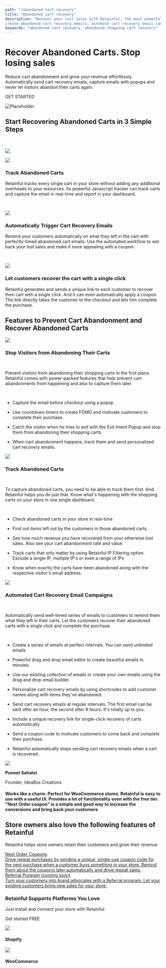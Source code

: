 ```yaml
---
path: "/abandoned-cart-recovery"
title: "Abandoned cart recovery"
description: "Recover your lost sales with Retainful, the most powerful abandoned cart recovery app. Grow your revenue,
create abandoned cart recovery emails, automate cart recovery email campaigns and do more now!"
keywords: "abandoned cart recovery, abandoned shopping cart recovery"
---
```

<div class="vip-page">

<container>

<headercontent>

<div  slot="left">

# Recover Abandoned Carts. Stop losing sales

Reduce cart abandonment and grow your revenue effortlessly. Automatically send cart recovery emails, capture emails with popups and never let visitors abandon their carts again.

<cta url="https://app.retainful.com/?utm_source=landing_page&utm_medium=abandoned_cart_recovery&utm_campaign=recover_your_cart&utm_term=cta" target="_blank" rel="noopener">GET STARTED</cta>

</div>

<div slot="right">

![Placeholder](../images/landingpage/abandoned-carts-recovery/Cart.jpg)

</div>

</headercontent>

</container>

<container>

<div class="p-5">

<div class="p-3 text-center">

## Start Recovering Abandoned Carts in 3 Simple Steps

</div>

<br>

<div class="p-3">

<featurecontent featurebodysizeleft="6" featurebodysizerigth="6">

<div slot="left">

![](../images/landingpage/abandoned-carts-recovery/a-06.svg)

</div>

<div slot="right">

<div class="d-flex flex-row">

<column size="2" className="p-0">

<img class="img img-responsive"
src="../images/landingpage/abandoned-carts-recovery/a-02.svg"/>

</column>

<column size="10" className="p-0">

### Track Abandoned Carts 

Retainful tracks every single cart in your store without adding any additional overheads to your resources. Its powerful Javascript tracker can track carts and capture the email in real-time and report in your dashboard. 

</column>

</div>

<br>

<div class="d-flex flex-row">

<column size="2" className="p-0">

<img class="img img-responsive"
src="../images/landingpage/abandoned-carts-recovery/a-01.svg" />

</column>

<column size="10" className="p-0">

### Automatically Trigger Cart Recovery Emails

Remind your customers automatically on what they left in the cart with perfectly-timed abandoned cart emails.  Use the automated workflow to win back your lost sales and make it more appealing with a coupon.

</column>

</div>

<br>

<div class="d-flex flex-row">

<column size="2" className="p-0">

<img class="img img-responsive"
src="../images/landingpage/abandoned-carts-recovery/a-03.svg" />

</column>

<column size="10" className="p-0">

### Let customers recover the cart with a single click

Retainful generates and sends a unique link to each customer to recover their cart with a single click. And it can even automatically apply a coupon. The link directly takes the customer to the checkout and lets him complete the purchase.

</column>

</div>

</div>

</div>

</div>

</container>

<container>

<div class="text-center">

## Features to Prevent Cart Abandonment and Recover Abandoned Carts  

</div>

<div class="p-5">

<featurecontent featurebodysizeleft="6" featurebodysizerigth="6">

<div slot="left">

![](../images/landingpage/abandoned-carts-recovery/a-07.svg)

</div>

<div slot="right">

### Stop Visitors from Abandoning Their Carts

<br>

Prevent visitors from abandoning their shopping carts in the first place. Retainful comes with power-packed features that help prevent cart abandonments from happening and also to capture them later.

<br>

-   Capture the email before checkout using a popup
    
-   Use countdown timers to create FOMO and motivate customers to complete their purchase.
    
-   Catch the visitor when he tries to exit with the Exit Intent Popup and stop them from abandoning their shopping carts.
    
-   When cart abandonment happens, track them and send personalized cart recovery emails.


</div>

</featurecontent>

</div>

<div class="p-5">

<featurecontent featurebodysizeleft="6" featurebodysizerigth="6">

<div slot="right">

![](../images/landingpage/abandoned-carts-recovery/a-08.svg)

</div>

<div slot="left">

### Track Abandoned Carts

<br>

To capture abandoned carts, you need to be able to track them first. And Retainful helps you do just that. Know what's happening with the shopping carts on your store in one single dashboard.

<br>

-   Check abandoned carts in your store in real-time
    
-   Find out items left out by the customers in those abandoned carts.
    
-   See how much revenue you have recovered from your otherwise lost sales. Also see your cart abandonment rate and value.
    
-   Track carts that only matter by using Retainful IP Filtering option. Exclude a single IP, multiple IP's or even a range of IPs
    
-   Know when exactly the carts have been abandoned along with the respective visitor's email address.

</div>

</featurecontent>

</div>

<div class="p-5">

<featurecontent featurebodysizeleft="6" featurebodysizerigth="6">

<div slot="left">

![](../images/landingpage/abandoned-carts-recovery/a-09.svg)

</div>

<div slot="right">


### Automated Cart Recovery Email Campaigns

<br>

Automatically send well-timed series of emails to customers to remind them what they left in their carts. Let the customers recover their abandoned carts with a single click and complete the purchase.

<br>

-   Create a series of emails at perfect intervals. You can send unlimited emails
    
-   Powerful drag and drop email editor to create beautiful emails in minutes.
    
-   Use our existing collection of emails or create your own emails using the drag and drop email builder.
    
-   Personalize cart recovery emails by using shortcodes to add customer names along with items they've abandoned.
    
-   Send cart recovery emails at regular intervals. The first email can be sent after an hour, the second after 6 hours. It's totally up to you.
    
-   Include a unique recovery link for single-click recovery of carts automatically
    
-   Send a coupon code to motivate customers to come back and complete their purchase.
    
-   Retainful automatically stops sending cart recovery emails when a cart is recovered.

</div>

</featurecontent>

</div>

</container>

<div class="customer-testimonial-section">
<div class="testimonial-background-primary"></div>
<div class="testimonial-content container">
<row class="align-items-center">
<column size="4">
<div class="customer-quote">
<div class="customer-info text-right">
<div class="user-img">
<img src="https://raw.githubusercontent.com/retainful/site-images/master/reviews/puneetsahalot.jpg"
class="img-responsive" />
</div>
<div>
<p><strong>Puneet Sahalot</strong></p>
<p>Founder, IdeaBox Creations</p>
</div>
</div>
</div>
</column>
<column size="8">
<div class="customer-quote">
<h4>Works like a charm. Perfect for WooCommerce stores.
Retainful is easy to use with a useful UI. Provides a lot of functionality even with the free
tier. "Next Order coupon" is a simple and good way to increase the conversions and bring back
your customers</h4>
</div>
</column>
</row>
</div>
</div>
</div>

<container>

<div class="vip-page">
<div class="section-container">
<div class="programs-container-background d-none d-xl-block"></div>
<div class="row justify-content-center">
<div class="col-md-10">
<div class="row text-center justify-content-center">
<div class="col-lg-8 mb-2">

## Store owners also love the following features of Retainful

Retainful helps store owners retain their customers and grow their revenue

</div>
</div>

<div class="row justify-content-center">
<div class="col-auto mx-1">
<a class="program-card " href="/programs/points">
<img style="margin: 0 auto;" class="img img-responsive w-50" alt="" src="../images/landingpage/abandoned-carts-recovery/a-04.svg">
<div class="title text-default mb-0_5">
Next Order Coupons
</div>
<div class="body text-subdued">
Drive repeat purchases by sending a unique, single-use coupon code for the next purchase when a customer buys something in your store. Remind them about the coupons later automatically and drive repeat sales.
</div>
</a>
</div>
<div class="col-auto mx-1">
<a class="program-card " href="/programs/points">
<img style="margin: 0 auto;" class="img img-responsive w-50" alt="" src="../images/landingpage/abandoned-carts-recovery/a-05.svg">
<div class="title text-default mb-0_5">
Referral Program (coming soon)
</div>
<div class="body text-subdued">
Turn your customers into brand advocates with a Referral program. Let your existing customers bring new sales for your store.
</div>
</a>
</div>
</div>
</div>
</div>
</div>
</div>
</container>

</div>

</div>

</div>
</div>
</container>

<container>

<div class="page-how-it-works">

<featurecontent featurebodysizeleft="6" featurebodysizerigth="6">

<div slot="left">

### Retainful Supports Platforms You Love


Just install and connect your store with Retainful

<cta url="https://app.retainful.com/?utm_source=landing_page&utm_medium=how_it_works&utm_campaign=get_started_free" target="_blank" class="btn-action">Get started FREE</cta>

</div>

<div slot="right">

<div class="integrated-store-list">
<div class="store-module">
<div class="store-logo">
<img src="https://raw.githubusercontent.com/retainful/site-images/master/menu-icons/shopify-icon.png" class="img-responsive" />
</div>
<div class="store-name">
<h4>Shopify</h4>
</div>
</div>
<div class="store-module">
<div class="store-logo">
<img src="https://raw.githubusercontent.com/retainful/site-images/master/menu-icons/woo-icon-logo.png" class="img-responsive" />
</div>
<div class="store-name">
<h4>WooCommerce</h4>
</div>
</div>
</div>

</div>

</featurecontent>

</div>

</container>

<getstarted>
</getstarted>

